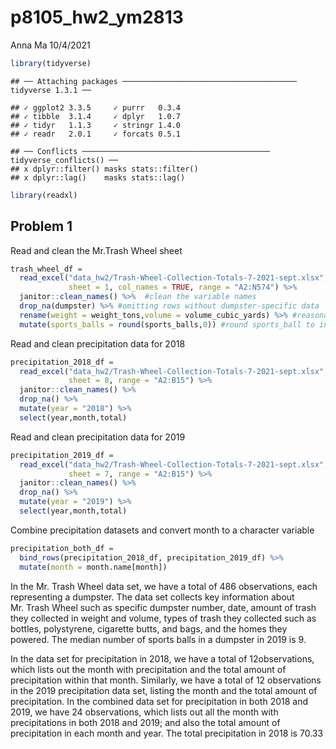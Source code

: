 p8105\_hw2\_ym2813
================
Anna Ma
10/4/2021

``` r
library(tidyverse)
```

    ## ── Attaching packages ─────────────────────────────────────── tidyverse 1.3.1 ──

    ## ✓ ggplot2 3.3.5     ✓ purrr   0.3.4
    ## ✓ tibble  3.1.4     ✓ dplyr   1.0.7
    ## ✓ tidyr   1.1.3     ✓ stringr 1.4.0
    ## ✓ readr   2.0.1     ✓ forcats 0.5.1

    ## ── Conflicts ────────────────────────────────────────── tidyverse_conflicts() ──
    ## x dplyr::filter() masks stats::filter()
    ## x dplyr::lag()    masks stats::lag()

``` r
library(readxl)
```

## Problem 1

Read and clean the Mr.Trash Wheel sheet

``` r
trash_wheel_df = 
  read_excel("data_hw2/Trash-Wheel-Collection-Totals-7-2021-sept.xlsx", 
             sheet = 1, col_names = TRUE, range = "A2:N574") %>% 
  janitor::clean_names() %>%  #clean the variable names
  drop_na(dumpster) %>% #omitting rows without dumpster-specific data
  rename(weight = weight_tons,volume = volume_cubic_yards) %>% #reasonable variable name 
  mutate(sports_balls = round(sports_balls,0)) #round sports_ball to integer
```

Read and clean precipitation data for 2018

``` r
precipitation_2018_df = 
  read_excel("data_hw2/Trash-Wheel-Collection-Totals-7-2021-sept.xlsx", 
             sheet = 8, range = "A2:B15") %>% 
  janitor::clean_names() %>% 
  drop_na() %>% 
  mutate(year = "2018") %>% 
  select(year,month,total)
```

Read and clean precipitation data for 2019

``` r
precipitation_2019_df = 
  read_excel("data_hw2/Trash-Wheel-Collection-Totals-7-2021-sept.xlsx", 
             sheet = 7, range = "A2:B15") %>% 
  janitor::clean_names() %>% 
  drop_na() %>% 
  mutate(year = "2019") %>% 
  select(year,month,total)
```

Combine precipitation datasets and convert month to a character variable

``` r
precipitation_both_df = 
  bind_rows(precipitation_2018_df, precipitation_2019_df) %>% 
  mutate(month = month.name[month])
```

In the Mr. Trash Wheel data set, we have a total of 486 observations,
each representing a dumpster. The data set collects key information
about Mr. Trash Wheel such as specific dumpster number, date, amount of
trash they collected in weight and volume, types of trash they collected
such as bottles, polystyrene, cigarette butts, and bags, and the homes
they powered. The median number of sports balls in a dumpster in 2019 is
9.

In the data set for precipitation in 2018, we have a total of
12observations, which lists out the month with precipitation and the
total amount of precipitation within that month. Similarly, we have a
total of 12 observations in the 2019 precipitation data set, listing the
month and the total amount of precipitation. In the combined data set
for precipitation in both 2018 and 2019, we have 24 observations, which
lists out all the month with precipitations in both 2018 and 2019; and
also the total amount of precipitation in each month and year. The total
precipitation in 2018 is 70.33
